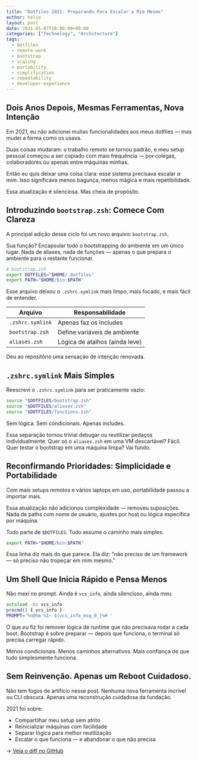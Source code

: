 ```yaml
---
title: "Dotfiles 2021: Preparando Para Escalar a Mim Mesmo"
author: helio
layout: post
date: 2021-05-07T10:00:00+00:00
categories: ["Technology", "Architecture"]
tags:
  - dotfiles
  - remote-work
  - bootstrap
  - scaling
  - portability
  - simplification
  - repeatability
  - developer-experience
---
```


## Dois Anos Depois, Mesmas Ferramentas, Nova Intenção

Em 2021, eu não adicionei muitas funcionalidades aos meus dotfiles — mas mudei a forma como os usava.

Duas coisas mudaram: o trabalho remoto se tornou padrão, e meu setup pessoal começou a ser copiado com mais frequência — por colegas, colaboradores ou apenas entre máquinas minhas.

Então eu quis deixar uma coisa clara: esse sistema precisava escalar _a mim_. Isso significava menos bagunça, menos mágica e mais repetibilidade.

Essa atualização é silenciosa. Mas cheia de propósito.

## Introduzindo `bootstrap.zsh`: Comece Com Clareza

A principal adição desse ciclo foi um novo arquivo: `bootstrap.zsh`.

Sua função? Encapsular todo o bootstrapping do ambiente em um único lugar. Nada de aliases, nada de funções — apenas o que prepara o ambiente para o restante funcionar.

```zsh
# bootstrap.zsh
export DOTFILES="$HOME/.dotfiles"
export PATH="$HOME/bin:$PATH"
```

Esse arquivo deixou o `.zshrc.symlink` mais limpo, mais focado, e mais fácil de entender.

| Arquivo          | Responsabilidade               |
| ---------------- | ------------------------------ |
| `.zshrc.symlink` | Apenas faz os includes         |
| `bootstrap.zsh`  | Define variáveis de ambiente   |
| `aliases.zsh`    | Lógica de atalhos (ainda leve) |

Deu ao repositório uma sensação de intenção renovada.

## `.zshrc.symlink` Mais Simples

Reescrevi o `.zshrc.symlink` para ser praticamente vazio:

```zsh
source "$DOTFILES/bootstrap.zsh"
source "$DOTFILES/aliases.zsh"
source "$DOTFILES/functions.zsh"
```

Sem lógica. Sem condicionais. Apenas includes.

Essa separação tornou trivial debugar ou reutilizar pedaços individualmente.
Quer só o `aliases.zsh` em uma VM descartável? Fácil. Quer testar o bootstrap em uma máquina limpa? Vai fundo.

## Reconfirmando Prioridades: Simplicidade e Portabilidade

Com mais setups remotos e vários laptops em uso, portabilidade passou a importar mais.

Essa atualização não adicionou complexidade — removeu suposições. Nada de paths com nome de usuário, ajustes por host ou lógica específica por máquina.

Tudo parte de `$DOTFILES`. Tudo assume o caminho mais simples.

```zsh
export PATH="$HOME/bin:$PATH"
```

Essa linha diz mais do que parece. Ela diz: "não preciso de um framework — só preciso não tropeçar em mim mesmo."

## Um Shell Que Inicia Rápido e Pensa Menos

Não mexi no prompt. Ainda é `vcs_info`, ainda silencioso, ainda meu:

```zsh
autoload -Uz vcs_info
precmd() { vcs_info }
PROMPT='%n@%m %1~ ${vcs_info_msg_0_}%# '
```

O que _eu_ fiz foi remover lógica de runtime que não precisava rodar a cada boot. Bootstrap é sobre preparar — depois que funciona, o terminal só precisa carregar rápido.

Menos condicionais. Menos caminhos alternativos. Mais confiança de que tudo simplesmente funciona.

## Sem Reinvenção. Apenas um Reboot Cuidadoso.

Não tem fogos de artifício nesse post. Nenhuma nova ferramenta incrível ou CLI obscura. Apenas uma reconstrução cuidadosa da fundação.

2021 foi sobre:

- Compartilhar meu setup sem atrito
- Reinicializar máquinas com facilidade
- Separar lógica para melhor reutilização
- Escalar o que funciona — e abandonar o que não precisa

→ [Veja o diff no GitHub](https://github.com/helmedeiros/dotfiles/compare/f496fe8a1ab4a7a040e825f3b34c7d2d17dcb324...2f3256ec7595f125e946958c6820305fb939943b)
